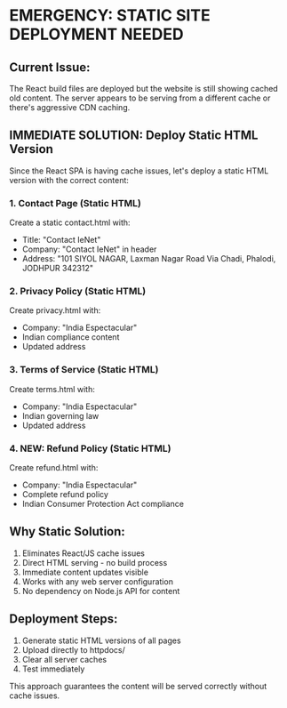 # EMERGENCY: STATIC SITE DEPLOYMENT NEEDED

## Current Issue:
The React build files are deployed but the website is still showing cached old content. The server appears to be serving from a different cache or there's aggressive CDN caching.

## IMMEDIATE SOLUTION: Deploy Static HTML Version

Since the React SPA is having cache issues, let's deploy a static HTML version with the correct content:

### 1. Contact Page (Static HTML)
Create a static contact.html with:
- Title: "Contact IeNet" 
- Company: "Contact IeNet" in header
- Address: "101 SIYOL NAGAR, Laxman Nagar Road Via Chadi, Phalodi, JODHPUR 342312"

### 2. Privacy Policy (Static HTML)  
Create privacy.html with:
- Company: "India Espectacular"
- Indian compliance content
- Updated address

### 3. Terms of Service (Static HTML)
Create terms.html with:
- Company: "India Espectacular" 
- Indian governing law
- Updated address

### 4. NEW: Refund Policy (Static HTML)
Create refund.html with:
- Company: "India Espectacular"
- Complete refund policy
- Indian Consumer Protection Act compliance

## Why Static Solution:
1. Eliminates React/JS cache issues
2. Direct HTML serving - no build process
3. Immediate content updates visible
4. Works with any web server configuration
5. No dependency on Node.js API for content

## Deployment Steps:
1. Generate static HTML versions of all pages
2. Upload directly to httpdocs/
3. Clear all server caches
4. Test immediately

This approach guarantees the content will be served correctly without cache issues.